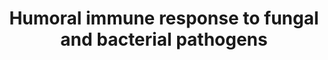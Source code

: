 ---
annotations:
- type: Pathway Ontology
  value: immune response pathway
authors:
- AAR&Co
- Jmelius
- Khanspers
- Eweitz
description: Pathways regulating Drosophila's humoral response to bacterial and fungal
  pathogens. Pathogens such as fungal B-1-3-glucans and virulence factors illicit
  signalling pathways through receptors on body fat cells of Drosophila Melanogaster
  (Protein Toll, PGRP-LC, and Domeless). The activation of receptors initiates pathways
  that increase transcription of antimicrobial agents and thioester proteins. This
  pathway is based on figure 1 from Igboin et al.
last-edited: 2021-05-16
organisms:
- Drosophila melanogaster
redirect_from:
- /index.php/Pathway:WP3660
- /instance/WP3660
schema-jsonld:
- '@context': https://schema.org/
  '@id': https://wikipathways.github.io/pathways/WP3660.html
  '@type': Dataset
  creator:
    '@type': Organization
    name: WikiPathways
  description: Pathways regulating Drosophila's humoral response to bacterial and
    fungal pathogens. Pathogens such as fungal B-1-3-glucans and virulence factors
    illicit signalling pathways through receptors on body fat cells of Drosophila
    Melanogaster (Protein Toll, PGRP-LC, and Domeless). The activation of receptors
    initiates pathways that increase transcription of antimicrobial agents and thioester
    proteins. This pathway is based on figure 1 from Igboin et al.
  keywords:
  - Dorsal
  - Stat
  - Tab2
  - psh
  - Diap2
  - Dif
  - PGRP-SA
  - pll
  - PGRP-LC
  - upd3
  - GNBP1
  - imd
  - spz
  - ird5
  - Myd88
  - GNBP3
  - Domeless
  - Rel
  - JNK Signaling
  - Diptericin
  - SPE
  - Tak1
  - Jak
  - key
  - Fadd
  - Dredd
  - Drosomycin
  - tub
  - PGRP-SD
  - cact
  - Tl
  license: CC0
  name: Humoral immune response to fungal and bacterial pathogens
seo: CreativeWork
title: Humoral immune response to fungal and bacterial pathogens
wpid: WP3660
---